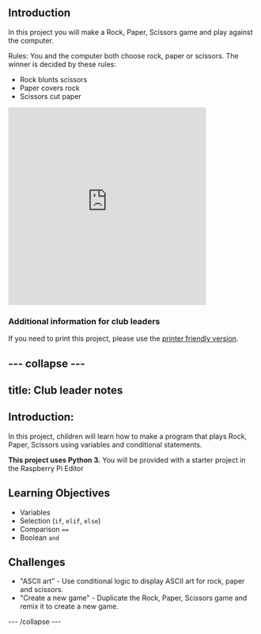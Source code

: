 ## Introduction

In this project you will make a Rock, Paper, Scissors game and play against the computer.  

Rules: You and the computer both choose rock, paper or scissors. The winner is decided by these rules:

+ Rock blunts scissors
+ Paper covers rock
+ Scissors cut paper

<iframe src="https://editor.raspberrypi.org/en/embed/viewer/rock-paper-scissors-solution" width="400" height="400" frameborder="0" marginwidth="0" marginheight="0" allowfullscreen> </iframe> 

### Additional information for club leaders


If you need to print this project, please use the [printer friendly version](https://projects.raspberry-pi.org/en/projects/rock-paper-scissors/print).

--- collapse ---
---
title: Club leader notes
---

## Introduction:
In this project, children will learn how to make a program that plays Rock, Paper, Scissors using variables and conditional statements. 

__This project uses Python 3.__ You will be provided with a starter project in the Raspberry Pi Editor

## Learning Objectives
+ Variables
+ Selection (`if`, `elif`, `else`)
+ Comparison `==`
+ Boolean `and`

## Challenges
+ "ASCII art" - Use conditional logic to display ASCII art for rock, paper and scissors. 
+ "Create a new game" - Duplicate the Rock, Paper, Scissors game and remix it to create a new game. 

--- /collapse ---